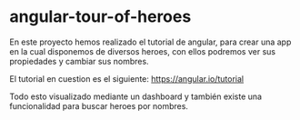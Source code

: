 # angular-tour-of-heroes
 
 En este proyecto hemos realizado el tutorial de angular, para crear una app en la cual disponemos de diversos heroes, con ellos podremos ver sus propiedades y cambiar sus nombres. 
 
 El tutorial en cuestion es el siguiente: https://angular.io/tutorial
 
 Todo esto visualizado mediante un dashboard y también existe una funcionalidad para buscar heroes por nombres.
